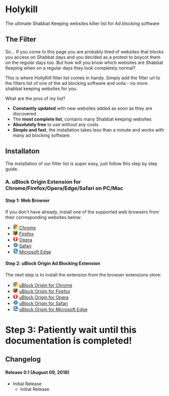 # Holykill
The ultimate Shabbat Keeping websites killer list for Ad blocking software

## The Filter

So... If you come to this page you are probably tired of websites that blocks you access on Shabbat days and you decided as a protest to boycot them on the regular days too.
But how will you know which websites are Shabbat Keeping when on a regular days they look completely normal?


This is where HollyKill filter list comes in handy. Simply add the filter url to the filters list of one of the ad blocking software and voila - no more shabbat keeping websites for you.


What are the pros of my list?

  * <b>Constantly updated</b> with new websites added as soon as they are discovered
  * The <b>most complete list</b>, contains many Shabbat keeping websites</li>
  * <b>Absolutely free</b> to use without any costs
  * <b>Simple and fast</b>, the installation takes less than a minute and works with many ad blocking software.

## Installaton

The installation of our filter list is super easy, just follow this step by step guide.

### A. uBlock Origin Extension for Chrome/Firefox/Opera/Edge/Safari on PC/Mac

#### Step 1: Web Browser

If you don't have already, install one of the supported web browsers from their corresponding websites below:

* ![](https://github.com/Plazzmex/holykill/blob/master/Wiki/chrome.png?raw=true) [Chrome](https://www.google.com/chrome/)
* ![](https://github.com/Plazzmex/holykill/blob/master/Wiki/firefox.png?raw=true) [Firefox](https://www.mozilla.org/en-US/firefox/)
* ![](https://github.com/Plazzmex/holykill/blob/master/Wiki/opera.png?raw=true) [Opera](https://www.opera.com/)
* ![](https://github.com/Plazzmex/holykill/blob/master/Wiki/safari.png?raw=true) [Safari](https://support.apple.com/downloads/safari)
* ![](https://github.com/Plazzmex/holykill/blob/master/Wiki/msedge.png?raw=true) [Microsoft Edge](https://www.microsoft.com/en-us/windows/microsoft-edge)

#### Step 2: uBlock Origin Ad Blocking Extension

The next step is to install the extension from the browser extensions store:

* ![](https://github.com/Plazzmex/holykill/blob/master/Wiki/chrome.png?raw=true) [uBlock Origin for Chrome](https://chrome.google.com/webstore/detail/ublock-origin/cjpalhdlnbpafiamejdnhcphjbkeiagm?hl=en)
* ![](https://github.com/Plazzmex/holykill/blob/master/Wiki/firefox.png?raw=true) [uBlock Origin for Firefox](https://addons.mozilla.org/en-US/firefox/addon/ublock-origin/)
* ![](https://github.com/Plazzmex/holykill/blob/master/Wiki/opera.png?raw=true) [uBlock Origin for Opera](https://addons.opera.com/en/extensions/details/ublock/)
* ![](https://github.com/Plazzmex/holykill/blob/master/Wiki/safari.png?raw=true) [uBlock Origin for Safari](https://safari-extensions.apple.com/details/?id=com.el1t.uBlock-3NU33NW2M3)
* ![](https://github.com/Plazzmex/holykill/blob/master/Wiki/msedge.png?raw=true) [uBlock Origin for Microsoft Edge](https://www.microsoft.com/en-us/p/ublock-origin/9nblggh444l4)

# Step 3: Patiently wait until this documentation is completed!


## Changelog

#### Release 0.1 (August 09, 2018)
* Initial Release
  * Initial Release
    
